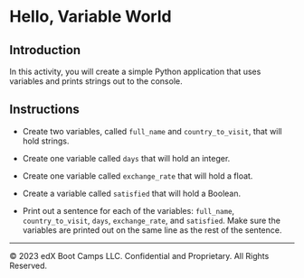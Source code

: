# Hello, Variable World

## Introduction

In this activity, you will create a simple Python application that uses variables and prints strings out to the console.

## Instructions

* Create two variables, called `full_name` and `country_to_visit`, that will hold strings.

* Create one variable called `days` that will hold an integer.

* Create one variable called `exchange_rate` that will hold a float.

* Create a variable called `satisfied` that will hold a Boolean.

* Print out a sentence for each of the variables: `full_name`, `country_to_visit`, `days`, `exchange_rate`, and `satisfied`. Make sure the variables are printed out on the same line as the rest of the sentence.

---

© 2023 edX Boot Camps LLC. Confidential and Proprietary. All Rights Reserved.
